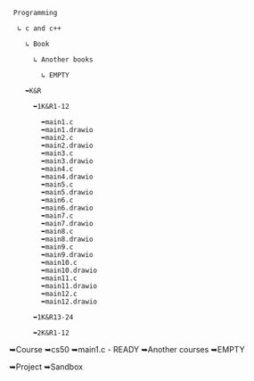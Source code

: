      Programming 

      ↳ c and c++

        ↳ Book
   
          ↳ Another books
            
            ↳ EMPTY
       
        ➥K&R
     
          ➥1K&R1-12
       
            ➥main1.c
            ➥main1.drawio
            ➥main2.c
            ➥main2.drawio
            ➥main3.c
            ➥main3.drawio
            ➥main4.c
            ➥main4.drawio
            ➥main5.c
            ➥main5.drawio
            ➥main6.c
            ➥main6.drawio
            ➥main7.c
            ➥main7.drawio
            ➥main8.c
            ➥main8.drawio
            ➥main9.c
            ➥main9.drawio
            ➥main10.c
            ➥main10.drawio
            ➥main11.c
            ➥main11.drawio
            ➥main12.c
            ➥main12.drawio
         
          ➥1K&R13-24
       
          ➥2K&R1-12




   
   ➥Course
     ➥cs50
       ➥main1.c - READY
     ➥Another courses
       ➥EMPTY
       
   ➥Project
   ➥Sandbox
     
